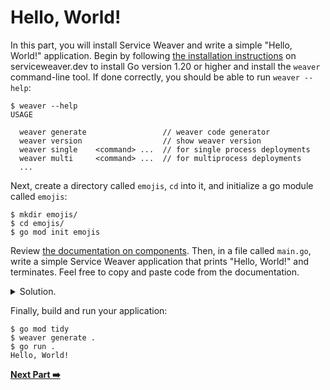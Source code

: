 # Hello, World!

In this part, you will install Service Weaver and write a simple "Hello, World!"
application. Begin by following [the installation instructions][installation] on
serviceweaver.dev to install Go version 1.20 or higher and install the `weaver`
command-line tool. If done correctly, you should be able to run `weaver --help`:

```
$ weaver --help
USAGE

  weaver generate                 // weaver code generator
  weaver version                  // show weaver version
  weaver single    <command> ...  // for single process deployments
  weaver multi     <command> ...  // for multiprocess deployments
  ...
```

Next, create a directory called `emojis`, `cd` into it, and initialize a go
module called `emojis`:

```
$ mkdir emojis/
$ cd emojis/
$ go mod init emojis
```

Review [the documentation on components][components]. Then, in a file called
`main.go`, write a simple Service Weaver application that prints "Hello, World!"
and terminates. Feel free to copy and paste code from the documentation.

<details>
<summary>Solution.</summary>

https://github.com/ServiceWeaver/workshops/blob/62322cde0019ad7c3c02804590f342291aebccf2/01/main.go#L15-L39
</details>

Finally, build and run your application:

```
$ go mod tidy
$ weaver generate .
$ go run .
Hello, World!
```

[**Next Part :arrow_right:**](../02)

[installation]: https://serviceweaver.dev/docs.html#installation
[components]: https://serviceweaver.dev/docs.html#step-by-step-tutorial-components
[weaver_Run]: https://pkg.go.dev/github.com/ServiceWeaver/weaver#Run
